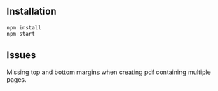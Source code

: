 ## Installation

```
npm install
npm start
```

## Issues

Missing top and bottom margins when creating pdf containing multiple pages.
